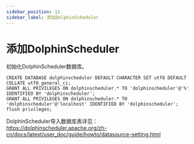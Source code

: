 ```yaml
---
sidebar_position: 11
sidebar_label: 添加DolphinScheduler
---
```


# 添加DolphinScheduler

初始化DolphinScheduler数据库。

```
CREATE DATABASE dolphinscheduler DEFAULT CHARACTER SET utf8 DEFAULT COLLATE utf8_general_ci;
GRANT ALL PRIVILEGES ON dolphinscheduler.* TO 'dolphinscheduler'@'%' IDENTIFIED BY 'dolphinscheduler';
GRANT ALL PRIVILEGES ON dolphinscheduler.* TO 'dolphinscheduler'@'localhost' IDENTIFIED BY 'dolphinscheduler';
flush privileges;
```

DolphinScheduler导入数据库表详见：https://dolphinscheduler.apache.org/zh-cn/docs/latest/user_doc/guide/howto/datasource-setting.html

